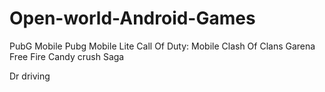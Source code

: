 # Open-world-Android-Games
 PubG Mobile
 Pubg Mobile Lite
 Call Of Duty: Mobile
 Clash Of Clans
 Garena Free Fire
 Candy crush Saga
 
Dr driving
